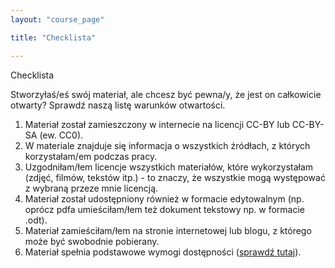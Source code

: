 ```yaml
---
layout: "course_page"

title: "Checklista"

---
```


<div class="text-center screen-title">
Checklista
</div>

<div class="screen-content">
  <p>
  Stworzyłaś/eś swój materiał, ale chcesz być pewna/y, że jest on całkowicie otwarty? Sprawdź naszą listę warunków otwartości.
  </p>
  
  <p>
   <ol>
<li class="number">Materiał został zamieszczony w internecie na licencji CC-BY lub CC-BY-SA (ew. CC0).</li>
<li class="number">W materiale znajduje się informacja o wszystkich źródłach, z których korzystałam/em podczas pracy.</li>
<li class="number">Uzgodniłam/łem licencje wszystkich materiałów, które wykorzystałam (zdjęć, filmów, tekstów itp.) - to znaczy, że wszystkie mogą występować z wybraną przeze mnie licencją.</li>
<li class="number">Materiał został udostępniony również w formacie edytowalnym (np. oprócz pdfa umieściłam/łem też dokument tekstowy np. w formacie .odt).</li>
<li class="number">Materiał zamieściłam/łem na stronie internetowej lub blogu, z którego może być swobodnie pobierany.</li>
<li class="number">Materiał spełnia podstawowe wymogi dostępności (<a class="content-link" target="_blank" href="{{ site.baseurl }}/modules/2.%20wprowadzenie%20do%20otwarto%C5%9Bci/dostepnosc/">sprawdź tutaj</a>).</li>
</ol>
  </p>


</div> 
